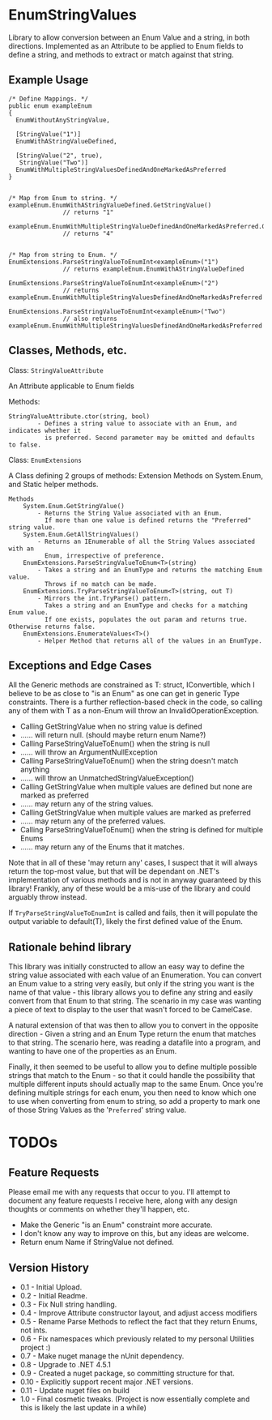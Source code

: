 EnumStringValues
================

Library to allow conversion between an Enum Value and a string, in both directions.
Implemented as an Attribute to be applied to Enum fields to define a string, and methods to extract or match against that string.

Example Usage
-------------

```
/* Define Mappings. */
public enum exampleEnum
{
  EnumWithoutAnyStringValue,

  [StringValue("1")]
  EnumWithAStringValueDefined,

  [StringValue("2", true),
   StringValue("Two")]
  EnumWithMultipleStringValuesDefinedAndOneMarkedAsPreferred
}


/* Map from Enum to string. */
exampleEnum.EnumWithAStringValueDefined.GetStringValue()
               // returns "1"

exampleEnum.EnumWithMultipleStringValueDefinedAndOneMarkedAsPreferred.GetStringValue() 
               // returns "4"


/* Map from string to Enum. */
EnumExtensions.ParseStringValueToEnumInt<exampleEnum>("1")
               // returns exampleEnum.EnumWithAStringValueDefined

EnumExtensions.ParseStringValueToEnumInt<exampleEnum>("2")
               // returns exampleEnum.EnumWithMultipleStringValuesDefinedAndOneMarkedAsPreferred

EnumExtensions.ParseStringValueToEnumInt<exampleEnum>("Two")
               // also returns exampleEnum.EnumWithMultipleStringValuesDefinedAndOneMarkedAsPreferred
```

Classes, Methods, etc.
---------------------

Class: `StringValueAttribute`

An Attribute applicable to Enum fields

Methods:
```
StringValueAttribute.ctor(string, bool)
        - Defines a string value to associate with an Enum, and indicates whether it
          is preferred. Second parameter may be omitted and defaults to false.
```

Class: `EnumExtensions`

A Class defining 2 groups of methods:
Extension Methods on System.Enum, and Static helper methods.

```
Methods
    System.Enum.GetStringValue()
        - Returns the String Value associated with an Enum.
          If more than one value is defined returns the "Preferred" string value.
    System.Enum.GetAllStringValues()
        - Returns an IEnumerable of all the String Values associated with an
          Enum, irrespective of preference.
    EnumExtensions.ParseStringValueToEnum<T>(string)
        - Takes a string and an EnumType and returns the matching Enum value.
          Throws if no match can be made.
    EnumExtensions.TryParseStringValueToEnum<T>(string, out T)
        - Mirrors the int.TryParse() pattern.
          Takes a string and an EnumType and checks for a matching Enum value.
          If one exists, populates the out param and returns true. Otherwise returns false.
    EnumExtensions.EnumerateValues<T>()
        - Helper Method that returns all of the values in an EnumType.
```

Exceptions and Edge Cases
-------------------------

All the Generic methods are constrained as T: struct, IConvertible, which I believe to be as close to "is an Enum" as one can get in generic Type constraints. There is a further reflection-based check in the code, so calling any of them with T as a non-Enum will throw an InvalidOperationException.

* Calling GetStringValue when no string value is defined
 * ...... will return null. (should maybe return enum Name?)
* Calling ParseStringValueToEnum<T>() when the string is null
 * ...... will throw an ArgumentNullException
* Calling ParseStringValueToEnum<T>() when the string doesn't match anything
 * ...... will throw an UnmatchedStringValueException()
* Calling GetStringValue when multiple values are defined but none are marked as preferred
 * ...... may return any of the string values.
* Calling GetStringValue when multiple values are marked as preferred
 * ...... may return any of the preferred values.
* Calling ParseStringValueToEnum<T>() when the string is defined for multiple Enums
 * ...... may return any of the Enums that it matches.

Note that in all of these 'may return any' cases, I suspect that it will always return the top-most value, but that will be dependant on .NET's implementation of various methods and is not in anyway guaranteed by this library! Frankly, any of these would be a mis-use of the library and could arguably throw instead.

If `TryParseStringValueToEnumInt` is called and fails, then it will populate the output variable to default(T), likely the first defined value of the Enum.

Rationale behind library
------------------------

This library was initially constructed to allow an easy way to define the string value associated with each value of an Enumeration. 
You can convert an Enum value to a string very easily, but only if the string you want is the name of that value - this library allows you to define any string and easily convert from that Enum to that string. The scenario in my case was wanting a piece of text to display to the user that wasn't forced to be CamelCase.

A natural extension of that was then to allow you to convert in the opposite direction - Given a string and an Enum Type return the enum that matches to that string. The scenario here, was reading a datafile into a program, and wanting to have one of the properties as an Enum.

Finally, it then seemed to be useful to allow you to define multiple possible strings that match to the Enum - so that it could handle the possibility that multiple different inputs should actually map to the same Enum. Once you're defining multiple strings for each enum, you then need to know which one to use when converting from enum to string, so add a property to mark one of those String Values as the '`Preferred`' string value.

TODOs
=====

Feature Requests
----------------

Please email me with any requests that occur to you.
I'll attempt to document any feature requests I receive here, along with any design thoughts or comments on whether they'll happen, etc.

 - Make the Generic "is an Enum" constraint more accurate.
  -	I don't know any way to improve on this, but any ideas are welcome.
 - Return enum Name if StringValue not defined.

Version History
----------------

- 0.1  - Initial Upload.
- 0.2  - Initial Readme.
- 0.3  - Fix Null string handling.
- 0.4  - Improve Attribute constructor layout, and adjust access modifiers
- 0.5  - Rename Parse Methods to reflect the fact that they return Enums, not ints.
- 0.6  - Fix namespaces which previously related to my personal Utilities project :)
- 0.7  - Make nuget manage the nUnit dependency.
- 0.8  - Upgrade to .NET 4.5.1
- 0.9  - Created a nuget package, so committing structure for that.
- 0.10 - Explicitly support recent major .NET versions.
- 0.11 - Update nuget files on build
- 1.0  - Final cosmetic tweaks. (Project is now essentially complete and this is likely the last update in a while)